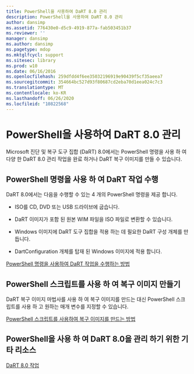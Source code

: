 ```yaml
---
title: PowerShell을 사용하여 DaRT 8.0 관리
description: PowerShell을 사용하여 DaRT 8.0 관리
author: dansimp
ms.assetid: 776430e0-d5c9-4919-877a-fab503451b37
ms.reviewer: ''
manager: dansimp
ms.author: dansimp
ms.pagetype: mdop
ms.mktglfcycl: support
ms.sitesec: library
ms.prod: w10
ms.date: 06/16/2016
ms.openlocfilehash: 259dfdd4f6ee35032196919e90439f5cf35aeea7
ms.sourcegitcommit: 354664bc527d93f80687cd2eba70d1eea024c7c3
ms.translationtype: MT
ms.contentlocale: ko-KR
ms.lasthandoff: 06/26/2020
ms.locfileid: "10822568"
---
```

# PowerShell을 사용하여 DaRT 8.0 관리


Microsoft 진단 및 복구 도구 집합 (DaRT) 8.0에서는 PowerShell 명령을 사용 하 여 다양 한 DaRT 8.0 관리 작업을 완료 하거나 DaRT 복구 이미지를 만들 수 있습니다.

## PowerShell 명령을 사용 하 여 DaRT 작업 수행


DaRT 8.0에서는 다음을 수행할 수 있는 4 개의 PowerShell 명령을 제공 합니다.

-   ISO를 CD, DVD 또는 USB 드라이브에 굽습니다.

-   DaRT 이미지가 포함 된 원본 WIM 파일을 ISO 파일로 변환할 수 있습니다.

-   Windows 이미지에 DaRT 도구 집합을 적용 하는 데 필요한 DaRT 구성 개체를 만듭니다.

-   DartConfiguration 개체를 탑재 된 Windows 이미지에 적용 합니다.

[PowerShell 명령을 사용하여 DaRT 작업을 수행하는 방법](how-to-perform-dart-tasks-by-using-powershell-commands-dart-8.md)

## PowerShell 스크립트를 사용 하 여 복구 이미지 만들기


DaRT 복구 이미지 마법사를 사용 하 여 복구 이미지를 만드는 대신 PowerShell 스크립트를 사용 하 고 원하는 매개 변수를 지정할 수 있습니다.

[PowerShell 스크립트를 사용하여 복구 이미지를 만드는 방법](how-to-use-a-powershell-script-to-create-the-recovery-image-dart-8.md)

## PowerShell을 사용 하 여 DaRT 8.0을 관리 하기 위한 기타 리소스


[DaRT 8.0 작업](operations-for-dart-80-dart-8.md)

 

 





